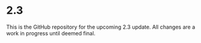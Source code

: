 # 2.3

This is the GitHub repository for the upcoming 2.3 update. All changes are a work in progress until deemed final.
